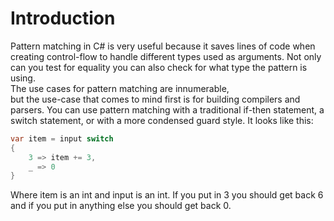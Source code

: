 ﻿# Introduction

Pattern matching in C# is very useful because
it saves lines of code when creating control-flow
to handle different types used as arguments.
Not only can you test for equality you can also check
for what type the pattern is using.  
The use cases for pattern matching are innumerable,  
but the use-case that comes to mind first is for
building compilers and parsers.
You can use pattern matching with a traditional
if-then statement, a switch statement, or with
a more condensed guard style.
It looks like this:
```csharp
var item = input switch 
{
    3 => item += 3,
    _ => 0
}
```
Where item is an int and input is an int.
If you put in 3 you should get back 6 and if
you put in anything else you 
should get back 0.

